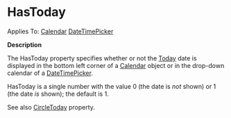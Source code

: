 




<h1 class="heading"><span class="name">HasToday</span></h1>

Applies To: [Calendar](../a-z/calendar.md) [DateTimePicker](../a-z/datetimepicker.md)


**Description**


The HasToday property specifies whether or not the [Today](../a-z/today.md) date is displayed in the bottom left corner of a [Calendar](../a-z/calendar.md) object or in the drop-down calendar of a [DateTimePicker](../a-z/datetimepicker.md).


HasToday is a single number with the value 0 (the date is *not* shown) or 1 (the date *is* shown); the default is 1.


See also [CircleToday](../a-z/circletoday.md) property.



